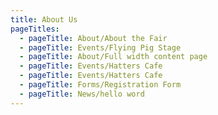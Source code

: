 ```yaml
---
title: About Us
pageTitles:
  - pageTitle: About/About the Fair
  - pageTitle: Events/Flying Pig Stage
  - pageTitle: About/Full width content page
  - pageTitle: Events/Hatters Cafe
  - pageTitle: Events/Hatters Cafe
  - pageTitle: Forms/Registration Form
  - pageTitle: News/hello word
---
```


